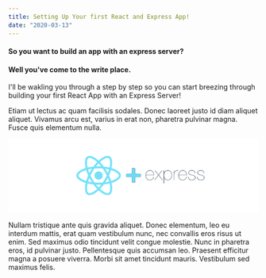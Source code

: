 ```yaml
---
title: Setting Up Your first React and Express App!
date: "2020-03-13"
---
```


#### So you want to build an app with an express server?
#### Well you've come to the write place.

I'll be wakling you through a step by step so you can start breezing through building your first React App with an Express Server!

Etiam ut lectus ac quam facilisis sodales. Donec laoreet justo id diam aliquet aliquet. Vivamus arcu est, varius in erat non, pharetra pulvinar magna. Fusce quis elementum nulla.

![React Express](./react-express.jpg)
 
Nullam tristique ante quis gravida aliquet. Donec elementum, leo eu interdum mattis, erat quam vestibulum nunc, nec convallis eros risus ut enim. Sed maximus odio tincidunt velit congue molestie. Nunc in pharetra eros, id pulvinar justo. Pellentesque quis accumsan leo. Praesent efficitur magna a posuere viverra. Morbi sit amet tincidunt mauris. Vestibulum sed maximus felis.
